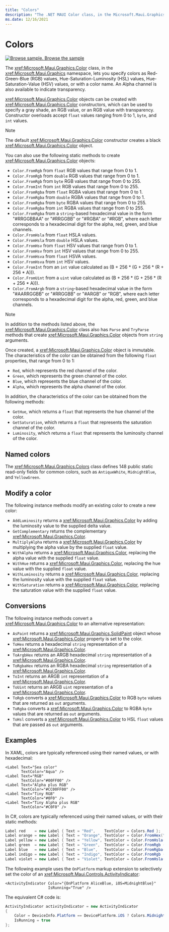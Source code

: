 ```yaml
---
title: "Colors"
description: "The .NET MAUI Color class, in the Microsoft.Maui.Graphics namespace, lets you specify colors as RGB values, HSL values, HSV values, or with a color name."
ms.date: 12/16/2021
---
```


# Colors

[![Browse sample.](~/media/code-sample.png) Browse the sample](/samples/dotnet/maui-samples/userinterface-graphicsview)

The <xref:Microsoft.Maui.Graphics.Color> class, in the <xref:Microsoft.Maui.Graphics> namespace, lets you specify colors as Red-Green-Blue (RGB) values, Hue-Saturation-Luminosity (HSL) values, Hue-Saturation-Value (HSV) values, or with a color name. An Alpha channel is also available to indicate transparency.

<xref:Microsoft.Maui.Graphics.Color> objects can be created with <xref:Microsoft.Maui.Graphics.Color> constructors, which can be used to specify a gray shade, an RGB value, or an RGB value with transparency. Constructor overloads accept `float` values ranging from 0 to 1, `byte`, and `int` values.

> [!NOTE]
> The default <xref:Microsoft.Maui.Graphics.Color> constructor creates a black <xref:Microsoft.Maui.Graphics.Color> object.

You can also use the following static methods to create <xref:Microsoft.Maui.Graphics.Color> objects:

- `Color.FromRgb` from `float` RGB values that range from 0 to 1.
- `Color.FromRgb` from `double` RGB values that range from 0 to 1.
- `Color.FromRgb` from `byte` RGB values that range from 0 to 255.
- `Color.FromInt` from `int` RGB values that range from 0 to 255.
- `Color.FromRgba` from `float` RGBA values that range from 0 to 1.
- `Color.FromRgba` from `double` RGBA values that range from 0 to 1.
- `Color.FromRgba` from `byte` RGBA values that range from 0 to 255.
- `Color.FromRgba` from `int` RGBA values that range from 0 to 255.
- `Color.FromRgba` from a `string`-based hexadecimal value in the form "#RRGGBBAA" or "#RRGGBB" or "#RGBA" or "#RGB", where each letter corresponds to a hexadecimal digit for the alpha, red, green, and blue channels.
- `Color.FromHsla` from `float` HSLA values.
- `Color.FromHsla` from `double` HSLA values.
- `Color.FromHsv` from `float` HSV values that range from 0 to 1.
- `Color.FromHsv` from `int` HSV values that range from 0 to 255.
- `Color.FromHsva` from `float` HSVA values.
- `Color.FromHsva` from `int` HSV values.
- `Color.FromInt` from an `int` value calculated as (B + 256 \* (G + 256 \* (R + 256 \* A))).
- `Color.FromUint` from a `uint` value calculated as (B + 256 \* (G + 256 \* (R + 256 \* A))).
- `Color.FromArgb` from a `string`-based hexadecimal value in the form "#AARRGGBB" or "#RRGGBB" or "#ARGB" or "RGB", where each letter corresponds to a hexadecimal digit for the alpha, red, green, and blue channels.

> [!NOTE]
> In addition to the methods listed above, the <xref:Microsoft.Maui.Graphics.Color> class also has `Parse` and `TryParse` methods that create <xref:Microsoft.Maui.Graphics.Color> objects from `string` arguments.

Once created, a <xref:Microsoft.Maui.Graphics.Color> object is immutable. The characteristics of the color can be obtained from the following `float` properties, that range from 0 to 1:

- `Red`, which represents the red channel of the color.
- `Green`, which represents the green channel of the color.
- `Blue`, which represents the blue channel of the color.
- `Alpha`, which represents the alpha channel of the color.

In addition, the characteristics of the color can be obtained from the following methods:

- `GetHue`, which returns a `float` that represents the hue channel of the color.
- `GetSaturation`, which returns a `float` that represents the saturation channel of the color.
- `Luminosity`, which returns a `float` that represents the luminosity channel of the color.

## Named colors

The <xref:Microsoft.Maui.Graphics.Colors> class defines 148 public static read-only fields for common colors, such as `AntiqueWhite`, `MidnightBlue`, and `YellowGreen`.

## Modify a color

The following instance methods modify an existing color to create a new color:

- `AddLuminosity` returns a <xref:Microsoft.Maui.Graphics.Color> by adding the luminosity value to the supplied delta value.
- `GetComplementary` returns the complementary <xref:Microsoft.Maui.Graphics.Color>.
- `MultiplyAlpha` returns a <xref:Microsoft.Maui.Graphics.Color> by multiplying the alpha value by the supplied `float` value.
- `WithAlpha` returns a <xref:Microsoft.Maui.Graphics.Color>, replacing the alpha value with the supplied `float` value.
- `WithHue` returns a <xref:Microsoft.Maui.Graphics.Color>, replacing the hue value with the supplied `float` value.
- `WithLuminosity` returns a <xref:Microsoft.Maui.Graphics.Color>, replacing the luminosity value with the supplied `float` value.
- `WithSaturation` returns a <xref:Microsoft.Maui.Graphics.Color>, replacing the saturation value with the supplied `float` value.

## Conversions

The following instance methods convert a <xref:Microsoft.Maui.Graphics.Color> to an alternative representation:

- `AsPaint` returns a <xref:Microsoft.Maui.Graphics.SolidPaint> object whose <xref:Microsoft.Maui.Graphics.Color> property is set to the color.
- `ToHex` returns a hexadecimal `string` representation of a <xref:Microsoft.Maui.Graphics.Color>.
- `ToArgbHex` returns an ARGB hexadecimal `string` representation of a <xref:Microsoft.Maui.Graphics.Color>.
- `ToRgbaHex` returns an RGBA hexadecimal `string` representation of a <xref:Microsoft.Maui.Graphics.Color>.
- `ToInt` returns an ARGB `int` representation of a <xref:Microsoft.Maui.Graphics.Color>.
- `ToUint` returns an ARGB `uint` representation of a <xref:Microsoft.Maui.Graphics.Color>.
- `ToRgb` converts a <xref:Microsoft.Maui.Graphics.Color> to RGB `byte` values that are returned as `out` arguments.
- `ToRgba` converts a <xref:Microsoft.Maui.Graphics.Color> to RGBA `byte` values that are returned as `out` arguments.
- `ToHsl` converts a <xref:Microsoft.Maui.Graphics.Color> to HSL `float` values that are passed as `out` arguments.

## Examples

In XAML, colors are typically referenced using their named values, or with hexadecimal:

```xaml
<Label Text="Sea color"
       TextColor="Aqua" />
<Label Text="RGB"
       TextColor="#00FF00" />
<Label Text="Alpha plus RGB"
       TextColor="#CC00FF00" />
<Label Text="Tiny RGB"
       TextColor="#0F0" />
<Label Text="Tiny Alpha plus RGB"
       TextColor="#C0F0" />
```

In C#, colors are typically referenced using their named values, or with their static methods:

```csharp
Label red    = new Label { Text = "Red",    TextColor = Colors.Red };
Label orange = new Label { Text = "Orange", TextColor = Color.FromHex("FF6A00") };
Label yellow = new Label { Text = "Yellow", TextColor = Color.FromHsla(0.167, 1.0, 0.5, 1.0) };
Label green  = new Label { Text = "Green",  TextColor = Color.FromRgb (38, 127, 0) };
Label blue   = new Label { Text = "Blue",   TextColor = Color.FromRgba(0, 38, 255, 255) };
Label indigo = new Label { Text = "Indigo", TextColor = Color.FromRgb (0, 72, 255) };
Label violet = new Label { Text = "Violet", TextColor = Color.FromHsla(0.82, 1, 0.25, 1) };
```

The following example uses the `OnPlatform` markup extension to selectively set the color of an <xref:Microsoft.Maui.Controls.ActivityIndicator>:

```xaml
<ActivityIndicator Color="{OnPlatform AliceBlue, iOS=MidnightBlue}"
                   IsRunning="True" />
```

The equivalent C# code is:

```csharp
ActivityIndicator activityIndicator = new ActivityIndicator
{
    Color = DeviceInfo.Platform == DevicePlatform.iOS ? Colors.MidnightBlue : Colors.AliceBlue,
    IsRunning = true
};
```
